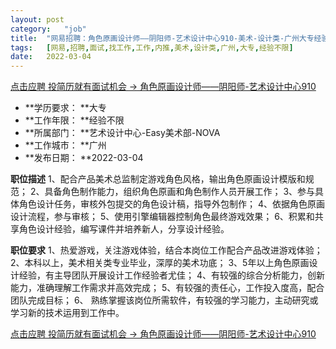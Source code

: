 ```yaml
---
layout:	post
category:	"job"
title:	"网易招聘：角色原画设计师——阴阳师-艺术设计中心910-美术-设计类-广州大专经验不限"
tags:	[网易,招聘,面试,找工作,工作,内推,美术,设计类,广州,大专,经验不限]
date:	2022-03-04
---
```


[点击应聘 投简历就有面试机会 -> 角色原画设计师——阴阳师-艺术设计中心910](http://mobile.bole.netease.com/bole/boleDetail?id=32780&employeeId=346f03c3cda5f04c&key=all)



- **学历要求： **大专
- **工作年限： **经验不限
- **所属部门： **艺术设计中心-Easy美术部-NOVA
- **工作城市： **广州
- **发布日期： **2022-03-04



**职位描述**
1、配合产品美术总监制定游戏角色风格，输出角色原画设计模版和规范；
2、具备角色制作能力，组织角色原画和角色制作人员开展工作；
3、参与具体角色设计任务，审核外包提交的角色设计稿，指导外包制作；
4、依据角色原画设计流程，参与审核；
5、使用引擎编辑器控制角色最终游戏效果；
6、积累和共享角色设计经验，编写课件并培养新人，分享设计经验。



**职位要求**
1、热爱游戏，关注游戏体验，结合本岗位工作配合产品改进游戏体验；
2、本科以上，美术相关类专业毕业，深厚的美术功底；
3、5年以上角色原画设计经验，有主导团队开展设计工作经验者尤佳；
4、有较强的综合分析能力，创新能力，准确理解工作需求并高效完成；
5、有较强的责任心，工作投入度高，配合团队完成目标；
6、 熟练掌握该岗位所需软件，有较强的学习能力，主动研究或学习新的技术运用到工作中。



[点击应聘 投简历就有面试机会 -> 角色原画设计师——阴阳师-艺术设计中心910](http://mobile.bole.netease.com/bole/boleDetail?id=32780&employeeId=346f03c3cda5f04c&key=all)